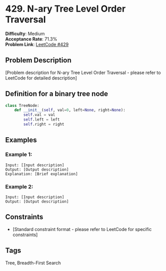 # 429. N-ary Tree Level Order Traversal

**Difficulty**: Medium  
**Acceptance Rate**: 71.3%  
**Problem Link**: [LeetCode #429](https://leetcode.com/problems/n-ary-tree-level-order-traversal/)

## Problem Description

[Problem description for N-ary Tree Level Order Traversal - please refer to LeetCode for detailed description]

## Definition for a binary tree node

```python
class TreeNode:
    def __init__(self, val=0, left=None, right=None):
        self.val = val
        self.left = left
        self.right = right
```

## Examples

### Example 1:
```
Input: [Input description]
Output: [Output description]
Explanation: [Brief explanation]
```

### Example 2:
```
Input: [Input description]
Output: [Output description]
```

## Constraints

- [Standard constraint format - please refer to LeetCode for specific constraints]

## Tags
Tree, Breadth-First Search